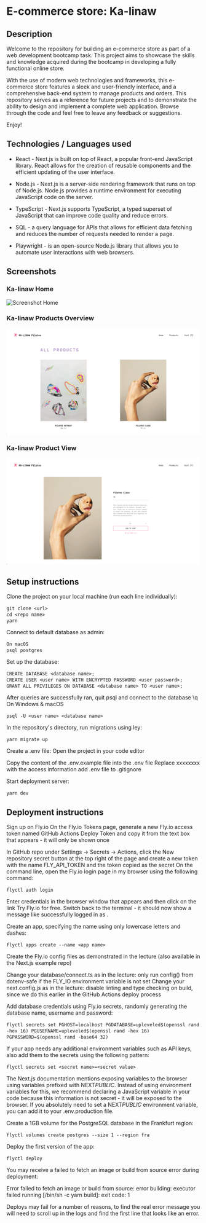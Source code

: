 # E-commerce store: Ka-linaw

## Description

Welcome to the repository for building an e-commerce store as part of a web development bootcamp task. This project aims to showcase the skills and knowledge acquired during the bootcamp in developing a fully functional online store.

With the use of modern web technologies and frameworks, this e-commerce store features a sleek and user-friendly interface, and a comprehensive back-end system to manage products and orders. This repository serves as a reference for future projects and to demonstrate the ability to design and implement a complete web application. Browse through the code and feel free to leave any feedback or suggestions.

Enjoy!

## Technologies / Languages used

- React - Next.js is built on top of React, a popular front-end JavaScript library. React allows for the creation of reusable components and the efficient updating of the user interface.

- Node.js - Next.js is a server-side rendering framework that runs on top of Node.js. Node.js provides a runtime environment for executing JavaScript code on the server.

- TypeScript - Next.js supports TypeScript, a typed superset of JavaScript that can improve code quality and reduce errors.

- SQL - a query language for APIs that allows for efficient data fetching and reduces the number of requests needed to render a page.

- Playwright - is an open-source Node.js library that allows you to automate user interactions with web browsers.

## Screenshots

### Ka-linaw Home

![Screenshot Home](public/screenshots/Ka-linaw_Home.png)

### Ka-linaw Products Overview

![Screenshot Products Overview](public/screenshots/Ka-linaw_ProductsOverview.png)

### Ka-linaw Product View

![Screenshot Product](public/screenshots/Ka-linaw_ProductPage.png)

## Setup instructions

Clone the project on your local machine (run each line individually):

```
git clone <url>
cd <repo name>
yarn
```

Connect to default database as admin:

```
On macOS
psql postgres
```

Set up the database:

```
CREATE DATABASE <database name>;
CREATE USER <user name> WITH ENCRYPTED PASSWORD <user password>;
GRANT ALL PRIVILEGES ON DATABASE <database name> TO <user name>;
```

After queries are successfully ran, quit psql and connect to the database
\q
On Windows & macOS

```
psql -U <user name> <database name>
```

In the repository's directory, run migrations using ley:

```
yarn migrate up
```

Create a .env file:
Open the project in your code editor

Copy the content of the .env.example file into the .env file
Replace xxxxxxxx with the access information
add .env file to .gitignore

Start deployment server:

```
yarn dev
```

## Deployment instructions

Sign up on Fly.io
On the Fly.io Tokens page, generate a new Fly.io access token named GitHub Actions Deploy Token and copy it from the text box that appears - it will only be shown once

In GitHub repo under Settings → Secrets → Actions, click the New repository secret button at the top right of the page and create a new token with the name FLY_API_TOKEN and the token copied as the secret
On the command line, open the Fly.io login page in my browser using the following command:

```
flyctl auth login
```

Enter credentials in the browser window that appears and then click on the link Try Fly.io for free. Switch back to the terminal - it should now show a message like successfully logged in as <your email>.

Create an app, specifying the name using only lowercase letters and dashes:

```
flyctl apps create --name <app name>
```

Create the Fly.io config files as demonstrated in the lecture (also available in the Next.js example repo)

Change your database/connect.ts as in the lecture: only run config() from dotenv-safe if the FLY_IO environment variable is not set
Change your next.config.js as in the lecture: disable linting and type checking on build, since we do this earlier in the GitHub Actions deploy process

Add database credentials using Fly.io secrets, randomly generating the database name, username and password:

```
flyctl secrets set PGHOST=localhost PGDATABASE=upleveled$(openssl rand -hex 16) PGUSERNAME=upleveled$(openssl rand -hex 16) PGPASSWORD=$(openssl rand -base64 32)
```

If your app needs any additional environment variables such as API keys, also add them to the secrets using the following pattern:

```
flyctl secrets set <secret name>=<secret value>
```

The Next.js documentation mentions exposing variables to the browser using variables prefixed with NEXT*PUBLIC*. Instead of using environment variables for this, we recommend declaring a JavaScript variable in your code because this information is not secret - it will be exposed to the browser. If you absolutely need to set a NEXT*PUBLIC* environment variable, you can add it to your .env.production file.

Create a 1GB volume for the PostgreSQL database in the Frankfurt region:

```
flyctl volumes create postgres --size 1 --region fra
```

Deploy the first version of the app:

```
flyctl deploy
```

You may receive a failed to fetch an image or build from source error during deployment:

Error failed to fetch an image or build from source: error building: executor failed running [/bin/sh -c yarn build]: exit code: 1

Deploys may fail for a number of reasons, to find the real error message you will need to scroll up in the logs and find the first line that looks like an error.
